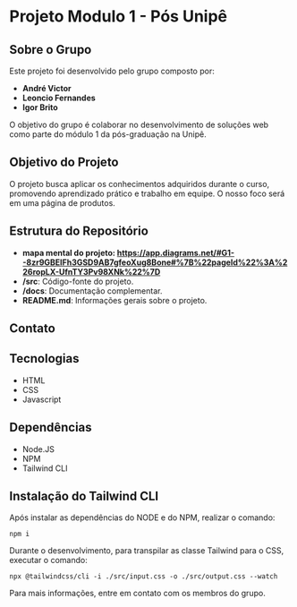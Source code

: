 # Projeto Modulo 1 - Pós Unipê

## Sobre o Grupo

Este projeto foi desenvolvido pelo grupo composto por:

- **André Victor**
- **Leoncio Fernandes**
- **Igor Brito**

O objetivo do grupo é colaborar no desenvolvimento de soluções web como parte do módulo 1 da pós-graduação na Unipê.

## Objetivo do Projeto

O projeto busca aplicar os conhecimentos adquiridos durante o curso, promovendo aprendizado prático e trabalho em equipe. O nosso foco será em uma página de produtos. 

## Estrutura do Repositório
- **mapa mental do projeto: https://app.diagrams.net/#G1--8zr9GBEIFh3GSD9AB7gfeoXug8Bone#%7B%22pageId%22%3A%226ropLX-UfnTY3Pv98XNk%22%7D**
- **/src**: Código-fonte do projeto.
- **/docs**: Documentação complementar.
- **README.md**: Informações gerais sobre o projeto.

## Contato

## Tecnologias
  - HTML
  - CSS
  - Javascript

## Dependências
  - Node.JS
  - NPM
  - Tailwind CLI

## Instalação do Tailwind CLI
  Após instalar as dependências do NODE e do NPM, realizar o comando:

  ```
  npm i
  ```

  Durante o desenvolvimento, para transpilar as classe Tailwind para o CSS, executar o comando:

  ```
  npx @tailwindcss/cli -i ./src/input.css -o ./src/output.css --watch
  ```

  

Para mais informações, entre em contato com os membros do grupo.